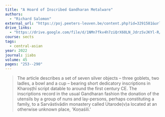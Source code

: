 ```yaml
---
title: "A Hoard of Inscribed Gandharan Metalware"
authors:
  - "Richard Salomon"
external_url: "https://poj.peeters-leuven.be/content.php?id=3291581&url=article"
drive_links:
  - "https://drive.google.com/file/d/1NMn7fkv4h7ziQrX60LN_JdrzSvJKYl-R/view?usp=sharing"
course: sects
tags:
  - central-asian
year: 2022
journal: jiabs
volume: 45
pages: "253--290"
---
```


> The article describes a set of seven silver objects – three goblets, two ladles,
a bowl and a cup – bearing short dedicatory inscriptions in Kharoṣṭhī script datable to around the first century CE. The inscriptions record in the usual Gandharan
fashion the donation of the utensils by a group of nuns and lay-persons, perhaps 
constituting a family, to a Sarvāstivādin monastery called Utarode(v)a 
located at an otherwise unknown place, 'Koṇaśili.'
